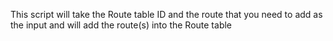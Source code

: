 This script will take the Route table ID and the route that you need to add as the input and will add the route(s) into the Route table
